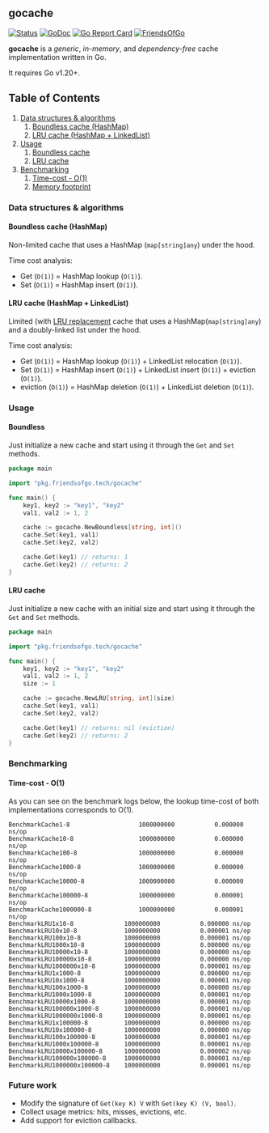 ## gocache

[![Status](https://github.com/friendsofgo/gocache/actions/workflows/build.yml/badge.svg)](https://github.com/friendsofgo/gocache/actions/workflows/build.yml)
[![GoDoc](https://pkg.go.dev/badge/pkg.friendsofgo.tech/gocache?status.svg)](https://pkg.go.dev/pkg.friendsofgo.tech/gocache)
[![Go Report Card](https://goreportcard.com/badge/github.com/friendsofgo/gocache)](https://goreportcard.com/report/github.com/friendsofgo/gocache)
[![FriendsOfGo](https://img.shields.io/badge/powered%20by-Friends%20of%20Go-73D7E2.svg)](https://friendsofgo.tech)

**gocache** is a *generic*, *in-memory*, and *dependency-free* cache implementation written in Go.

It requires Go v1.20+.

## Table of Contents

1. [Data structures & algorithms](#data-structures--algorithms)
    1. [Boundless cache (HashMap)](#boundless-cache-hashmap)
    1. [LRU cache (HashMap + LinkedList)](#lru-cache-hashmap--linkedlist)
1. [Usage](#usage)
    1. [Boundless cache](#boundless-cache)
    1. [LRU cache](#lru-cache)
1. [Benchmarking](#benchmarking)
    1. [Time-cost - O(1)](#time-cost---o1)
    1. [Memory footprint](#memory-footprint)

### Data structures & algorithms

#### Boundless cache (HashMap)

Non-limited cache that uses a HashMap (`map[string]any`) under the hood.

Time cost analysis:

- Get (`O(1)`) = HashMap lookup (`O(1)`).
- Set (`O(1)`) = HashMap insert (`O(1)`).

#### LRU cache (HashMap + LinkedList)

Limited (with [LRU replacement](https://en.wikipedia.org/wiki/Cache_replacement_policies#Least_recently_used_(LRU))
cache that uses a HashMap(`map[string]any`) and a doubly-linked list under the hood.

Time cost analysis:

- Get (`O(1)`) = HashMap lookup (`O(1)`) + LinkedList relocation (`O(1)`).
- Set (`O(1)`) = HashMap insert (`O(1)`) + LinkedList insert (`O(1)`) + eviction (`O(1)`).
- eviction (`O(1)`) = HashMap deletion (`O(1)`) + LinkedList deletion (`O(1)`).

### Usage

#### Boundless

Just initialize a new cache and start using it through the `Get` and `Set` methods.

```go
package main

import "pkg.friendsofgo.tech/gocache"

func main() {
	key1, key2 := "key1", "key2"
	val1, val2 := 1, 2

	cache := gocache.NewBoundless[string, int]()
	cache.Set(key1, val1)
	cache.Set(key2, val2)

	cache.Get(key1) // returns: 1
	cache.Get(key2) // returns: 2
}
```

#### LRU cache

Just initialize a new cache with an initial size and start using it through the `Get` and `Set` methods.

```go
package main

import "pkg.friendsofgo.tech/gocache"

func main() {
	key1, key2 := "key1", "key2"
	val1, val2 := 1, 2
	size := 1

	cache := gocache.NewLRU[string, int](size)
	cache.Set(key1, val1)
	cache.Set(key2, val2)

	cache.Get(key1) // returns: nil (eviction)
	cache.Get(key2) // returns: 2
}
```

### Benchmarking

#### Time-cost - O(1)

As you can see on the benchmark logs below, the lookup time-cost of both implementations corresponds to O(1).

```
BenchmarkCache1-8                 	1000000000	         0.000000 ns/op
BenchmarkCache10-8                	1000000000	         0.000000 ns/op
BenchmarkCache100-8               	1000000000	         0.000000 ns/op
BenchmarkCache1000-8              	1000000000	         0.000000 ns/op
BenchmarkCache10000-8             	1000000000	         0.000000 ns/op
BenchmarkCache100000-8            	1000000000	         0.000001 ns/op
BenchmarkCache1000000-8           	1000000000	         0.000001 ns/op
BenchmarkLRU1x10-8             	1000000000	         0.000000 ns/op
BenchmarkLRU10x10-8            	1000000000	         0.000001 ns/op
BenchmarkLRU100x10-8           	1000000000	         0.000001 ns/op
BenchmarkLRU1000x10-8          	1000000000	         0.000000 ns/op
BenchmarkLRU10000x10-8         	1000000000	         0.000000 ns/op
BenchmarkLRU100000x10-8        	1000000000	         0.000000 ns/op
BenchmarkLRU1000000x10-8       	1000000000	         0.000001 ns/op
BenchmarkLRU1x1000-8           	1000000000	         0.000000 ns/op
BenchmarkLRU10x1000-8          	1000000000	         0.000001 ns/op
BenchmarkLRU100x1000-8         	1000000000	         0.000000 ns/op
BenchmarkLRU1000x1000-8        	1000000000	         0.000001 ns/op
BenchmarkLRU10000x1000-8       	1000000000	         0.000001 ns/op
BenchmarkLRU100000x1000-8      	1000000000	         0.000001 ns/op
BenchmarkLRU1000000x1000-8     	1000000000	         0.000001 ns/op
BenchmarkLRU1x100000-8         	1000000000	         0.000000 ns/op
BenchmarkLRU10x100000-8        	1000000000	         0.000000 ns/op
BenchmarkLRU100x100000-8       	1000000000	         0.000001 ns/op
BenchmarkLRU1000x100000-8      	1000000000	         0.000001 ns/op
BenchmarkLRU10000x100000-8     	1000000000	         0.000002 ns/op
BenchmarkLRU100000x100000-8    	1000000000	         0.000001 ns/op
BenchmarkLRU1000000x100000-8   	1000000000	         0.000001 ns/op
```

### Future work

- Modify the signature of `Get(key K) V` with `Get(key K) (V, bool)`.
- Collect usage metrics: hits, misses, evictions, etc.
- Add support for eviction callbacks.